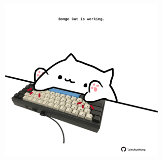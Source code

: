 <!-- built at 24/08/2023, 21:00:40 UTC -->
<p align="center">
  <img width="500" height="500" src="./ReadmeImage.svg">
</p>
